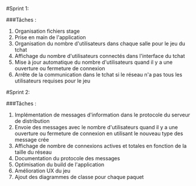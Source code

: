 #Sprint 1:

###Tâches :
1) Organisation fichiers stage
2) Prise en main de l'application
3) Organisation du nombre d'utilisateurs dans chaque salle pour le jeu du tchat
4) Affichage du nombre d'utilisateurs connectés dans l'interface du tchat
5) Mise à jour automatique du nombre d'utilisateurs quand il y a une ouverture ou fermeture de connexion
6) Arrête de la communication dans le tchat si le réseau n'a pas tous les utilisateurs requises pour le jeu


#Sprint 2:

###Tâches :
1) Implémentation de messages d'information dans le protocole du serveur de distribution
2) Envoie des messages avec le nombre d'utilisateurs quand il y a une ouverture ou fermeture de connexion en utilisant le nouveau type des message crée
3) Affichage de nombre de connexions actives et totales en fonction de la taille du réseau
4) Documentation du protocole des messages
5) Optimisation du build de l'application
6) Amélioration UX du jeu
7) Ajout des diagrammes de classe pour chaque paquet

